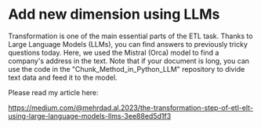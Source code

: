 # Add new dimension using LLMs

Transformation is one of the main essential parts of the ETL task. 
Thanks to Large Language Models (LLMs), you can find answers to previously tricky questions today. Here, we used the Mistral (Orca) model to find a company's address in the text.
Note that if your document is long, you can use the code in the "Chunk_Method_in_Python_LLM" repository to divide text data and feed it to the model.

Please read my article here:

https://medium.com/@mehrdad.al.2023/the-transformation-step-of-etl-elt-using-large-language-models-llms-3ee88ed5d1f3
